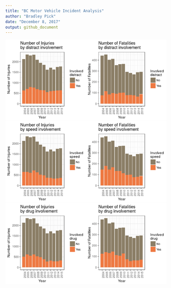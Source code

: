 ```yaml
---
title: "BC Motor Vehicle Incident Analysis"
author: "Bradley Pick"
date: "December 8, 2017"
output: github_document
---
```





![Fatalities Involving Distraction](../results/img/distract-plot.png)
![Fatalities Involving Drugs or Alcohol](../results/img/speed-plot.png)
![Fatalities Involving Speed](../results/img/drug-plot.png)



